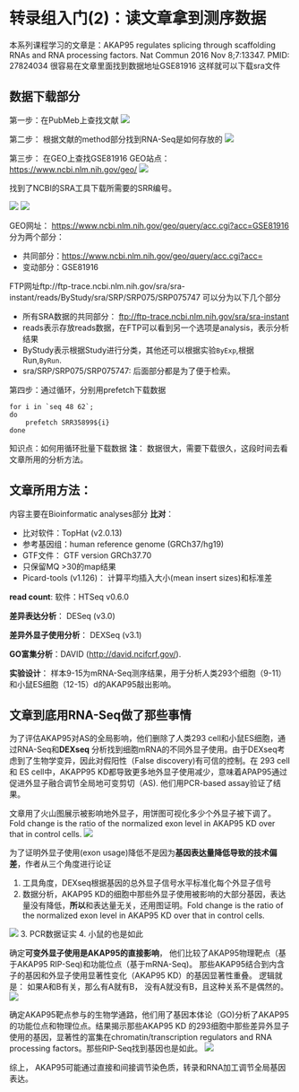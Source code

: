 # 转录组入门(2)：读文章拿到测序数据

本系列课程学习的文章是：AKAP95 regulates splicing through scaffolding RNAs and RNA processing factors. Nat Commun 2016 Nov 8;7:13347. PMID: 27824034
很容易在文章里面找到数据地址GSE81916 这样就可以下载sra文件


## 数据下载部分
第一步：在PubMeb上查找文献
![](http://oex750gzt.bkt.clouddn.com/17-7-18/43427806.jpg)

第二步： 根据文献的method部分找到RNA-Seq是如何存放的
![](http://oex750gzt.bkt.clouddn.com/17-7-18/36870235.jpg)

第三步： 在GEO上查找GSE81916
GEO站点： https://www.ncbi.nlm.nih.gov/geo/
![](http://oex750gzt.bkt.clouddn.com/17-7-18/92994524.jpg)

找到了NCBI的SRA工具下载所需要的SRR编号。

![](http://oex750gzt.bkt.clouddn.com/17-7-18/15745363.jpg)
![](http://oex750gzt.bkt.clouddn.com/17-7-18/70623308.jpg)


GEO网址： https://www.ncbi.nlm.nih.gov/geo/query/acc.cgi?acc=GSE81916 分为两个部分：
- 共同部分：https://www.ncbi.nlm.nih.gov/geo/query/acc.cgi?acc=
- 变动部分：GSE81916

FTP网址ftp://ftp-trace.ncbi.nlm.nih.gov/sra/sra-instant/reads/ByStudy/sra/SRP/SRP075/SRP075747 可以分为以下几个部分
- 所有SRA数据的共同部分： ftp://ftp-trace.ncbi.nlm.nih.gov/sra/sra-instant
- reads表示存放reads数据，在FTP可以看到另一个选项是analysis，表示分析结果
- ByStudy表示根据Study进行分类，其他还可以根据实验`ByExp`,根据Run,`ByRun`.
- sra/SRP/SRP075/SRP075747: 后面部分都是为了便于检索。

第四步：通过循环，分别用prefetch下载数据

```
for i in `seq 48 62`;
do
    prefetch SRR35899${i}
done
```

知识点：如何用循环批量下载数据
**注**： 数据很大，需要下载很久，这段时间去看文章所用的分析方法。

## 文章所用方法：
内容主要在Bioinformatic analyses部分
**比对**：
- 比对软件：TopHat (v2.0.13)
- 参考基因组：human reference genome (GRCh37/hg19)
- GTF文件： GTF version GRCh37.70
- 只保留MQ >30的map结果
- Picard-tools (v1.126)： 计算平均插入大小(mean insert sizes)和标准差

**read count**: 软件：HTSeq v0.6.0

**差异表达分析**： DESeq (v3.0)

**差异外显子使用分析**： DEXSeq (v3.1)

**GO富集分析**：DAVID (http://david.ncifcrf.gov/).


**实验设计**：
样本9-15为mRNA-Seq测序结果，用于分析人类293个细胞（9-11）和小鼠ES细胞（12-15）d的AKAP95敲出影响。

## 文章到底用RNA-Seq做了那些事情
为了评估AKAP95对AS的全局影响，他们删除了人类293 cell和小鼠ES细胞，通过RNA-Seq和**DEXseq** 分析找到细胞mRNA的不同外显子使用。由于DEXseq考虑到了生物学变异，因此对假阳性（False discovery)有可信的控制。在 293 cell 和 ES cell中，AKAPP95 KD都导致更多地外显子使用减少，意味着APAP95通过促进外显子融合调节全局地可变剪切（AS). 他们用PCR-based assay验证了结果。

文章用了火山图展示被影响地外显子，用饼图可视化多少个外显子被下调了。Fold change is the ratio of the normalized exon level in AKAP95 KD over that in control cells.
![](http://oex750gzt.bkt.clouddn.com/17-7-18/98131952.jpg)

为了证明外显子使用(exon usage)降低不是因为**基因表达量降低导致的技术偏差**，作者从三个角度进行论证
1. 工具角度，DEXseq根据基因的总外显子信号水平标准化每个外显子信号
2. 数据分析，AKAP95 KD的细胞中那些外显子使用被影响的大部分基因，表达量没有降低，**所以**和表达量无关，还用图证明。Fold change is the ratio of the normalized exon level in AKAP95 KD over that in control cells.

![](http://oex750gzt.bkt.clouddn.com/17-7-18/1802975.jpg)
3. PCR数据证实
4. 小鼠的也是如此

确定**可变外显子使用是AKAP95的直接影响**， 他们比较了AKAP95物理靶点（基于AKAP95 RIP-Seq)和功能位点（基于mRNA-Seq)。 那些AKAP95结合到内含子的基因和外显子使用显著性变化（AKAP95 KD）的基因显著性重叠。
逻辑就是： 如果A和B有关，那么有A就有B， 没有A就没有B，且这种关系不是偶然的。
![](http://oex750gzt.bkt.clouddn.com/17-7-18/18457615.jpg)

确定AKAP95靶点参与的生物学通路，他们用了基因本体论（GO)分析了AKAP95的功能位点和物理位点。结果揭示那些AKAP95 KD 的293细胞中那些差异外显子使用的基因，显著性的富集在chromatin/transcription regulators and RNA processing factors。那些RIP-Seq找到基因也是如此。
![](http://oex750gzt.bkt.clouddn.com/17-7-18/40182819.jpg)

综上， AKAP95可能通过直接和间接调节染色质，转录和RNA加工调节全局基因表达。
